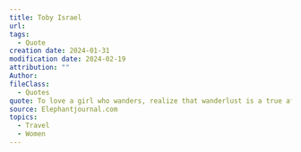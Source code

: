```yaml
---
title: Toby Israel
url: 
tags:
  - Quote
creation date: 2024-01-31
modification date: 2024-02-19
attribution: ""
Author: 
fileClass:
  - Quotes
quote: To love a girl who wanders, realize that wanderlust is a true affliction.
source: Elephantjournal.com
topics:
  - Travel
  - Women
---
```

